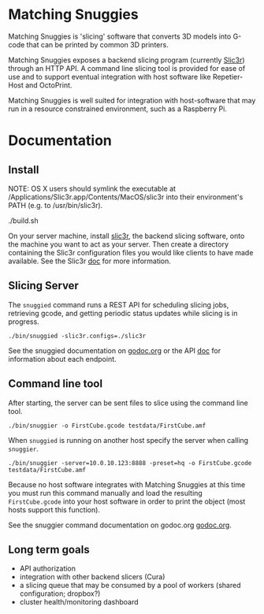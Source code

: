 Matching Snuggies
=================

Matching Snuggies is 'slicing' software that converts 3D models into G-code
that can be printed by common 3D printers.

Matching Snuggies exposes a backend slicing program (currently
[Slic3r](http://slic3r.org/)) through an HTTP API.  A command line slicing tool
is provided for ease of use and to support eventual integration with host
software like Repetier-Host and OctoPrint.

Matching Snuggies is well suited for integration with host-software that may
run in a resource constrained environment, such as a Raspberry Pi.

Documentation
=============

Install
-------

NOTE: OS X users should symlink the executable at
/Applications/Slic3r.app/Contents/MacOS/slic3r into their environment's PATH
(e.g. to /usr/bin/slic3r).

./build.sh

On your server machine, install [slic3r](http://slic3r.org/download), the
backend slicing software, onto the machine you want to act as your server.
Then create a directory containing the Slic3r configuration files you would
like clients to have made available.  See the Slic3r [doc](slic3r/README.md)
for more information.

Slicing Server
--------------

The `snuggied` command runs a REST API for scheduling slicing jobs, retrieving
gcode, and getting periodic status updates while slicing is in progress.

```
./bin/snuggied -slic3r.configs=./slic3r
```

See the snuggied documentation on
[godoc.org](http://godoc.org/github.com/gophergala/matching-snuggies/cmd/snuggied)
or the API [doc](API.md) for information about each endpoint.

Command line tool
-----------------

After starting, the server can be sent files to slice using the command line
tool.

```
./bin/snuggier -o FirstCube.gcode testdata/FirstCube.amf
```

When `snuggied` is running on another host specify the server when calling `snuggier`.

```
./bin/snuggier -server=10.0.10.123:8888 -preset=hq -o FirstCube.gcode testdata/FirstCube.amf
```

Because no host software integrates with Matching Snuggies at this time you
must run this command manually and load the resulting `FirstCube.gcode` into
your host software in order to print the object (most hosts support this
function).

See the snuggier command documentation on godoc.org
[godoc.org](http://godoc.org/github.com/gophergala/matching-snuggies/cmd/snuggier).

Long term goals
---------------

- API authorization
- integration with other backend slicers (Cura)
- a slicing queue that may be consumed by a pool of workers (shared
  configuration; dropbox?)
- cluster health/monitoring dashboard
